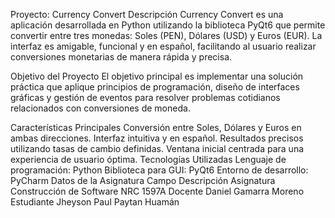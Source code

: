 Proyecto: Currency Convert
Descripción
Currency Convert es una aplicación desarrollada en Python utilizando la biblioteca PyQt6 que permite convertir entre tres monedas: Soles (PEN), Dólares (USD) y Euros (EUR). La interfaz es amigable, funcional y en español, facilitando al usuario realizar conversiones monetarias de manera rápida y precisa.

Objetivo del Proyecto
El objetivo principal es implementar una solución práctica que aplique principios de programación, diseño de interfaces gráficas y gestión de eventos para resolver problemas cotidianos relacionados con conversiones de moneda.

Características Principales
Conversión entre Soles, Dólares y Euros en ambas direcciones.
Interfaz intuitiva y en español.
Resultados precisos utilizando tasas de cambio definidas.
Ventana inicial centrada para una experiencia de usuario óptima.
Tecnologías Utilizadas
Lenguaje de programación: Python
Biblioteca para GUI: PyQt6
Entorno de desarrollo: PyCharm
Datos de la Asignatura
Campo	Descripción
Asignatura	Construcción de Software
NRC	1597A
Docente	Daniel Gamarra Moreno
Estudiante	Jheyson Paul Paytan Huamán
